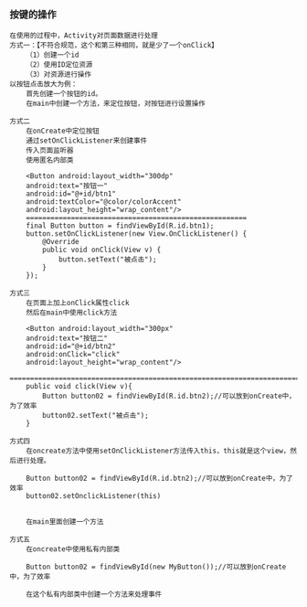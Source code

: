 ### 按键的操作
    在使用的过程中，Activity对页面数据进行处理
    方式一：【不符合规范，这个和第三种相同，就是少了一个onClick】
        （1）创建一个id
        （2）使用ID定位资源
        （3）对资源进行操作
    以按钮点击放大为例：
        首先创建一个按钮的id。
        在main中创建一个方法，来定位按钮，对按钮进行设置操作
    
    方式二
        在onCreate中定位按钮
        通过setOnClickListener来创建事件
        传入页面监听器
        使用匿名内部类

        <Button android:layout_width="300dp" 
        android:text="按钮一"
        android:id="@+id/btn1"
        android:textColor="@color/colorAccent"
        android:layout_height="wrap_content"/>
        ======================================================
        final Button button = findViewById(R.id.btn1);
        button.setOnClickListener(new View.OnClickListener() {
            @Override
            public void onClick(View v) {
                button.setText("被点击");
            }
        });

    方式三
        在页面上加上onClick属性click
        然后在main中使用click方法
        
        <Button android:layout_width="300px"
        android:text="按钮二"
        android:id="@+id/btn2"
        android:onClick="click"
        android:layout_height="wrap_content"/>
        ========================================================================
        public void click(View v){
            Button button02 = findViewById(R.id.btn2);//可以放到onCreate中，为了效率
            button02.setText("被点击");
        }

    方式四
        在oncreate方法中使用setOnClickListener方法传入this，this就是这个view，然后进行处理。

        Button button02 = findViewById(R.id.btn2);//可以放到onCreate中，为了效率
        button02.setOnclickListener(this)


        在main里面创建一个方法

    方式五
        在oncreate中使用私有内部类

        Button button02 = findViewById(new MyButton());//可以放到onCreate中，为了效率

        在这个私有内部类中创建一个方法来处理事件        
